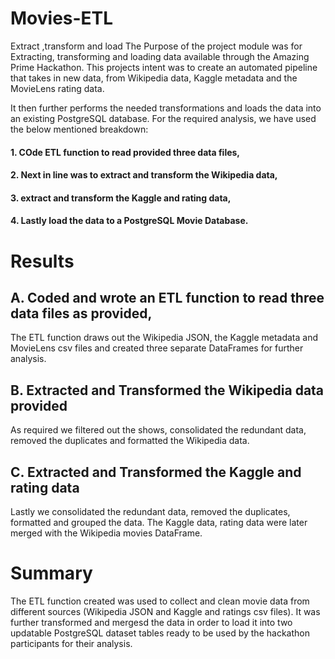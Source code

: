 # Movies-ETL
Extract ,transform and load
The Purpose of the project module was  for Extracting, transforming and loading data available through the Amazing Prime Hackathon.  This  projects intent was to   create an automated pipeline that takes in new data, from Wikipedia data, Kaggle metadata and the MovieLens rating data. 

It then further performs the needed transformations and loads the data into an existing PostgreSQL database.
For the required  analysis, we have  used the below mentioned breakdown:

#### 1. COde  ETL function to read  provided three data files,
#### 2. Next in line was to extract and transform the Wikipedia data,
#### 3. extract and transform the Kaggle and rating data,
#### 4. Lastly load the data to a PostgreSQL Movie Database.


# Results

## A. Coded and wrote  an ETL function to read three data files as provided,
The ETL function draws out  the Wikipedia JSON, the Kaggle metadata and MovieLens csv files and created  three separate DataFrames for further analysis.

## B. Extracted  and Transformed  the Wikipedia data provided 
As required we  filtered out the shows, consolidated the redundant data, removed the duplicates and formatted the Wikipedia data.

## C. Extracted  and Transformed  the Kaggle and rating data
Lastly  we consolidated the redundant data, removed the duplicates, formatted and grouped the data.
The Kaggle data, rating data were later merged with the Wikipedia movies DataFrame.


# Summary
The ETL function created was used to collect and clean movie data from different sources (Wikipedia JSON and Kaggle and ratings csv files). It was further transformed and mergesd the data in order to load it into two updatable PostgreSQL dataset tables ready to be used by the hackathon participants for their analysis.

